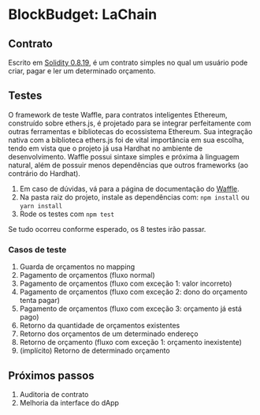 # BlockBudget: LaChain

## Contrato
Escrito em [Solidity 0.8.19](https://docs.soliditylang.org/en/v0.8.19/), é um contrato simples no qual um usuário pode criar, pagar e ler um determinado orçamento. 

## Testes
O framework de teste Waffle, para contratos inteligentes Ethereum, construído sobre ethers.js, é projetado para se integrar perfeitamente com outras ferramentas e bibliotecas do ecossistema Ethereum. Sua integração nativa com a biblioteca ethers.js foi de vital importância em sua escolha, tendo em vista que o projeto já usa Hardhat no ambiente de desenvolvimento. Waffle possui sintaxe simples e próxima à linguagem natural, além de possuir menos dependências que outros frameworks (ao contrário do Hardhat).

1. Em caso de dúvidas, vá para a página de documentação do [Waffle](https://ethereum-waffle.readthedocs.io/en/latest/getting-started.html).
2. Na pasta raiz do projeto, instale as dependências com:
 ``npm install`` ou ``yarn install``
3. Rode os testes com ``npm test``

Se tudo ocorreu conforme esperado, os 8 testes irão passar.

### Casos de teste

1. Guarda de orçamentos no mapping
2. Pagamento de orçamentos (fluxo normal)
3. Pagamento de orçamentos (fluxo com exceção 1: valor incorreto)
4. Pagamento de orçamentos (fluxo com exceção 2: dono do orçamento tenta pagar)
5. Pagamento de orçamentos (fluxo com exceção 3: orçamento já está pago)
6. Retorno da quantidade de orçamentos existentes
7. Retorno dos orçamentos de um determinado endereço
8. Retorno de orçamento (fluxo com exceção 1: orçamento inexistente)
9. (implícito) Retorno de determinado orçamento

## Próximos passos

1. Auditoria de contrato
2. Melhoria da interface do dApp
